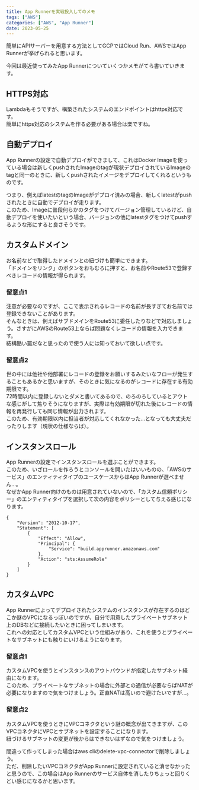 ```yaml
---
title: App Runnerを実戦投入してのメモ
tags: ["AWS"] 
categories: ["AWS", "App Runner"] 
date: 2023-05-25
---
```


簡単にAPIサーバーを用意する方法としてGCPではCloud Run、AWSではApp Runnerが挙げられると思います。

今回は最近使ってみたApp Runnerについていくつかメモがてら書いていきます。


## HTTPS対応
Lambdaもそうですが、構築されたシステムのエンドポイントはhttps対応です。  
簡単にhttps対応のシステムを作る必要がある場合は楽ですね。

## 自動デプロイ
App Runnerの設定で自動デプロイができまして、これはDocker Imageを使っている場合は新しくpushされたImageのtagが現状デプロイされているImageのtagと同一のときに、新しくpushされたイメージをデプロイしてくれるというものです。

つまり、例えばlatestのtagのImageがデプロイ済みの場合、新しくlatestがpushされたときに自動でデプロイが走ります。  
このため、Imageに普段何らかのタグをつけてバージョン管理しているけど、自動デプロイを使いたいという場合、バージョンの他にlatestタグをつけてpushするような形にすると良さそうです。

## カスタムドメイン
お名前などで取得したドメインとの紐づけも簡単にできます。  
「ドメインをリンク」のボタンをおもむろに押すと、お名前やRoute53で登録すべきレコードの情報が得られます。  

### 留意点1
注意が必要なのですが、ここで表示されるレコードの名前が長すぎてお名前では登録できないことがあります。  
そんなときは、例えばサブドメインをRoute53に委任したりなどで対応しましょう。さすがにAWSのRoute53上ならば問題なくレコードの情報を入力できます。  
結構酷い罠だなと思ったので使う人には知っておいて欲しい点です。


### 留意点2
世の中には他社や他部署にレコードの登録をお願いするみたいなフローが発生することもあるかと思いますが、そのときに気になるのがレコードに存在する有効期限です。  
72時間以内に登録しないとダメと書いてあるので、のろのろしているとアウトな感じがして焦りそうになりますが、実際は有効期限が切れた後にレコードの情報を再発行しても同じ情報が出力されます。  
このため、有効期限以内に担当者が対応してくれなかった…となっても大丈夫だったりします（現状の仕様ならば）。


## インスタンスロール
App Runnerの設定でインスタンスロールを選ぶことができます。  
このため、いざロールを作ろうとコンソールを開いたはいいものの、「AWSのサービス」のエンティティタイプのユースケースからはApp Runnerが選べません...。  
なぜかApp Runner向けのものは用意されていないので、「カスタム信頼ポリシー」のエンティティタイプを選択して次の内容をポリシーとして与える感じになります。

```
{
    "Version": "2012-10-17",
    "Statement": [
        {
            "Effect": "Allow",
            "Principal": {
                "Service": "build.apprunner.amazonaws.com"
            },
            "Action": "sts:AssumeRole"
        }
    ]
}
```

## カスタムVPC
App Runnerによってデプロイされたシステムのインスタンスが存在するのはどこか謎のVPCになるっぽいのですが、自分で用意したプライベートサブネット上のDBなどに接続したいときに困ってしまいます。  
これへの対応としてカスタムVPCという仕組みがあり、これを使うとプライベートなサブネットにも触りにいけるようになります。

### 留意点1
カスタムVPCを使うとインスタンスのアウトバウンドが指定したサブネット経由になります。  
このため、プライベートなサブネットの場合に外部との通信が必要ならばNATが必要になりますので気をつけましょう。正直NATは高いので避けたいですが…。

### 留意点2
カスタムVPCを使うときにVPCコネクタという謎の概念が出てきますが、このVPCコネクタにVPCとサブネットを設定することになります。  
紐づけるサブネットの変更が後からはできないはずなので気をつけましょう。  

間違って作ってしまった場合はaws cliのdelete-vpc-connectorで削除しましょう。  
ただ、削除したいVPCコネクタがApp Runnerに設定されていると消せなかったと思うので、この場合はApp Runnerのサービス自体を消したりちょっと回りくどい感じになるかと思います。
